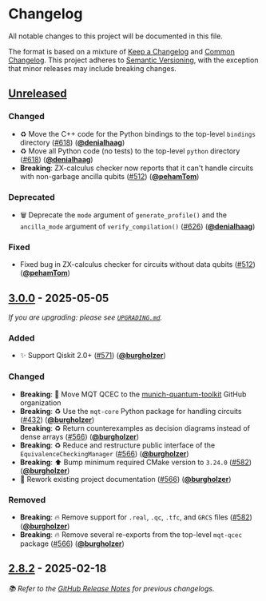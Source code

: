 <!-- Entries in each category are sorted by merge time, with the latest PRs appearing first. -->

# Changelog

All notable changes to this project will be documented in this file.

The format is based on a mixture of [Keep a Changelog] and [Common Changelog].
This project adheres to [Semantic Versioning], with the exception that minor releases may include breaking changes.

## [Unreleased]

### Changed

- ♻️ Move the C++ code for the Python bindings to the top-level `bindings` directory ([#618]) ([**@denialhaag**])
- ♻️ Move all Python code (no tests) to the top-level `python` directory ([#618]) ([**@denialhaag**])
- **Breaking**: ZX-calculus checker now reports that it can't handle circuits with non-garbage ancilla qubits ([#512]) ([**@pehamTom**])

### Deprecated

- 🗑️ Deprecate the `mode` argument of `generate_profile()` and the `ancilla_mode` argument of `verify_compilation()` ([#626]) ([**@denialhaag**])

### Fixed

- Fixed bug in ZX-calculus checker for circuits without data qubits ([#512]) ([**@pehamTom**])

## [3.0.0] - 2025-05-05

_If you are upgrading: please see [`UPGRADING.md`](UPGRADING.md#300)._

### Added

- ✨ Support Qiskit 2.0+ ([#571]) ([**@burgholzer**])

### Changed

- **Breaking**: 🚚 Move MQT QCEC to the [munich-quantum-toolkit] GitHub organization
- **Breaking**: ♻️ Use the `mqt-core` Python package for handling circuits ([#432]) ([**@burgholzer**])
- **Breaking**: ♻️ Return counterexamples as decision diagrams instead of dense arrays ([#566]) ([**@burgholzer**])
- **Breaking**: ♻️ Reduce and restructure public interface of the `EquivalenceCheckingManager` ([#566]) ([**@burgholzer**])
- **Breaking**: ⬆️ Bump minimum required CMake version to `3.24.0` ([#582]) ([**@burgholzer**])
- 📝 Rework existing project documentation ([#566]) ([**@burgholzer**])

### Removed

- **Breaking**: 🔥 Remove support for `.real`, `.qc`, `.tfc`, and `GRCS` files ([#582]) ([**@burgholzer**])
- **Breaking**: 🔥 Remove several re-exports from the top-level `mqt-qcec` package ([#566]) ([**@burgholzer**])

## [2.8.2] - 2025-02-18

_📚 Refer to the [GitHub Release Notes] for previous changelogs._

<!-- Version links -->

[unreleased]: https://github.com/munich-quantum-toolkit/qcec/compare/v3.0.0...HEAD
[3.0.0]: https://github.com/munich-quantum-toolkit/qcec/compare/v2.8.2...v3.0.0
[2.8.2]: https://github.com/munich-quantum-toolkit/qcec/releases/tag/v2.8.2

<!-- PR links -->

[#626]: https://github.com/munich-quantum-toolkit/qcec/pulls/626
[#618]: https://github.com/munich-quantum-toolkit/qcec/pull/618
[#582]: https://github.com/munich-quantum-toolkit/qcec/pulls/582
[#571]: https://github.com/munich-quantum-toolkit/qcec/pulls/571
[#566]: https://github.com/munich-quantum-toolkit/qcec/pulls/566
[#512]: https://github.com/munich-quantum-toolkit/qcec/pulls/512
[#432]: https://github.com/munich-quantum-toolkit/qcec/pulls/432

<!-- Contributor -->

[**@burgholzer**]: https://github.com/burgholzer
[**@pehamTom**]: https://github.com/pehamTom
[**@denialhaag**]: https://github.com/denialhaag

<!-- General links -->

[Keep a Changelog]: https://keepachangelog.com/en/1.1.0/
[Common Changelog]: https://common-changelog.org
[Semantic Versioning]: https://semver.org/spec/v2.0.0.html
[GitHub Release Notes]: https://github.com/munich-quantum-toolkit/qcec/releases
[munich-quantum-toolkit]: https://github.com/munich-quantum-toolkit
